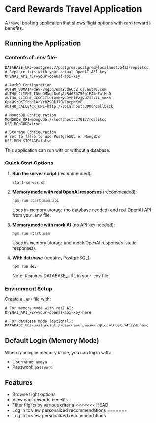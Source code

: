 # Card Rewards Travel Application

A travel booking application that shows flight options with card rewards benefits.

## Running the Application

### Contents of .env file- ####
```
DATABASE_URL=postgres://postgres:postgres@localhost:5433/replitcc
# Replace this with your actual OpenAI API key
OPENAI_API_KEY=your-openai-api-key

# Auth0 Configuration
AUTH0_DOMAIN=dev-v4g3q7uma25d66c2.us.auth0.com
AUTH0_CLIENT_ID=uOMkgc6m0jAcRd6Z3Z56g1PA1eZnlHhQ
AUTH0_CLIENT_SECRET=GiQcWsySDVMlf2jvu7i71I1_smnh-6peUSzBKTSbud1ArYrbZ9DkJ7ONZpcpKKyE
AUTH0_CALLBACK_URL=http://localhost:3000/callback

# MongoDB Configuration
MONGODB_URI=mongodb://localhost:27017/replitcc
USE_MONGODB=true

# Storage Configuration 
# Set to false to use PostgreSQL or MongoDB
USE_MEM_STORAGE=false
```

This application can run with or without a database:

### Quick Start Options
1. **Run the server script** (recommended):
   ```
   start-server.sh
   ```

2. **Memory mode with real OpenAI responses** (recommended):
   ```
   npm run start:mem:api
   ```
   Uses in-memory storage (no database needed) and real OpenAI API from your .env file.

3. **Memory mode with mock AI** (no API key needed):
   ```
   npm run start:mem
   ```
   Uses in-memory storage and mock OpenAI responses (static responses).

4. **With database** (requires PostgreSQL):
   ```
   npm run dev
   ```
   Note: Requires DATABASE_URL in your .env file.

### Environment Setup

Create a `.env` file with:
```
# For memory mode with real AI:
OPENAI_API_KEY=your-openai-api-key-here

# For database mode (optional):
DATABASE_URL=postgresql://username:password@localhost:5432/dbname
```

## Default Login (Memory Mode)

When running in memory mode, you can log in with:
- Username: `ameya`
- Password: `password`

## Features

- Browse flight options
- View card rewards benefits
- Filter flights by various criteria
<<<<<<< HEAD
- Log in to view personalized recommendations 
=======
- Log in to view personalized recommendations 
